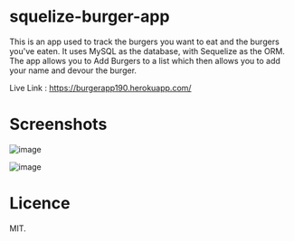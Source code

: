 # squelize-burger-app

This is an app used to track the burgers you want to eat and the burgers you've eaten. It uses MySQL as the database, with Sequelize as the ORM.
The app allows you to Add Burgers to a list which then allows you to add your name and devour the burger.

Live Link : https://burgerapp190.herokuapp.com/ 

# Screenshots
![image](https://user-images.githubusercontent.com/55209230/71954279-65c78f80-31aa-11ea-9ba7-ec1f6a3d971f.png)

![image](https://user-images.githubusercontent.com/55209230/71954330-990a1e80-31aa-11ea-9db6-35c7db28260f.png)

# Licence
MIT.
